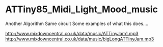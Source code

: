 # ATTiny85_Midi_Light_Mood_music
Another Algorithm 
Same circuit 
Some examples of what this does....

http://www.mixdowncentral.co.uk/data/music/ATTinyJam1.mp3
http://www.mixdowncentral.co.uk/data/music/bigLongATTinyJam.mp3
